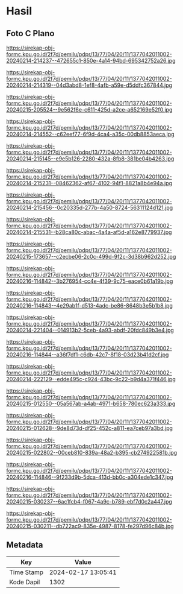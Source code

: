# Hasil

## Foto C Plano

https://sirekap-obj-formc.kpu.go.id/2f7d/pemilu/pdpr/13/77/04/20/11/1377042011002-20240214-214237--472655c1-850e-4a14-94bd-695342752a26.jpg

https://sirekap-obj-formc.kpu.go.id/2f7d/pemilu/pdpr/13/77/04/20/11/1377042011002-20240214-214319--04d3abd8-1ef8-4afb-a59e-d5ddfc367844.jpg

https://sirekap-obj-formc.kpu.go.id/2f7d/pemilu/pdpr/13/77/04/20/11/1377042011002-20240215-205524--9e562f6e-c611-425d-a2ce-a652169e52f0.jpg

https://sirekap-obj-formc.kpu.go.id/2f7d/pemilu/pdpr/13/77/04/20/11/1377042011002-20240214-214552--c62eef77-6f9d-4ca4-a35c-00db8853aeca.jpg

https://sirekap-obj-formc.kpu.go.id/2f7d/pemilu/pdpr/13/77/04/20/11/1377042011002-20240214-215145--e9e5b126-2280-432a-8fb8-381be04b4263.jpg

https://sirekap-obj-formc.kpu.go.id/2f7d/pemilu/pdpr/13/77/04/20/11/1377042011002-20240214-215231--08462362-af67-4102-94f1-8821a8b4e94a.jpg

https://sirekap-obj-formc.kpu.go.id/2f7d/pemilu/pdpr/13/77/04/20/11/1377042011002-20240214-215456--0c20335d-277b-4a50-8724-56311124d121.jpg

https://sirekap-obj-formc.kpu.go.id/2f7d/pemilu/pdpr/13/77/04/20/11/1377042011002-20240214-215531--b28ca80c-abac-4a4a-af5d-a162e8779937.jpg

https://sirekap-obj-formc.kpu.go.id/2f7d/pemilu/pdpr/13/77/04/20/11/1377042011002-20240215-173657--c2ecbe06-2c0c-499d-9f2c-3d38b962d252.jpg

https://sirekap-obj-formc.kpu.go.id/2f7d/pemilu/pdpr/13/77/04/20/11/1377042011002-20240216-114842--3b276954-cc4e-4f39-9c75-eace0b61a19b.jpg

https://sirekap-obj-formc.kpu.go.id/2f7d/pemilu/pdpr/13/77/04/20/11/1377042011002-20240216-114843--4e29ab1f-d513-4adc-be86-8648b3e5b1b8.jpg

https://sirekap-obj-formc.kpu.go.id/2f7d/pemilu/pdpr/13/77/04/20/11/1377042011002-20240214-221404--014913b2-5ceb-4a93-abdf-20fdc849b3e4.jpg

https://sirekap-obj-formc.kpu.go.id/2f7d/pemilu/pdpr/13/77/04/20/11/1377042011002-20240216-114844--a36f7df1-c6db-42c7-8f18-03d23b41d2cf.jpg

https://sirekap-obj-formc.kpu.go.id/2f7d/pemilu/pdpr/13/77/04/20/11/1377042011002-20240214-222129--edde495c-c924-43bc-9c22-b9d4a371f446.jpg

https://sirekap-obj-formc.kpu.go.id/2f7d/pemilu/pdpr/13/77/04/20/11/1377042011002-20240215-012550--05a567ab-a4ab-4971-b658-780ec623a333.jpg

https://sirekap-obj-formc.kpu.go.id/2f7d/pemilu/pdpr/13/77/04/20/11/1377042011002-20240215-012628--9de8d73d-df25-452c-a811-ea7ceb97a3bd.jpg

https://sirekap-obj-formc.kpu.go.id/2f7d/pemilu/pdpr/13/77/04/20/11/1377042011002-20240215-022802--00ceb810-839a-48a2-b395-cb274922581b.jpg

https://sirekap-obj-formc.kpu.go.id/2f7d/pemilu/pdpr/13/77/04/20/11/1377042011002-20240216-114846--9f233d9b-5dca-413d-bb0c-a304ede1c347.jpg

https://sirekap-obj-formc.kpu.go.id/2f7d/pemilu/pdpr/13/77/04/20/11/1377042011002-20240215-030237--6ac1fcb4-f067-4a9c-b789-ebf7d0c2a447.jpg

https://sirekap-obj-formc.kpu.go.id/2f7d/pemilu/pdpr/13/77/04/20/11/1377042011002-20240215-030211--db722ac9-835e-4987-8178-fe297d96c84b.jpg


## Metadata

| Key        | Value               |
| ---------- | ------------------- |
| Time Stamp | 2024-02-17 13:05:41 |
| Kode Dapil | 1302                |



